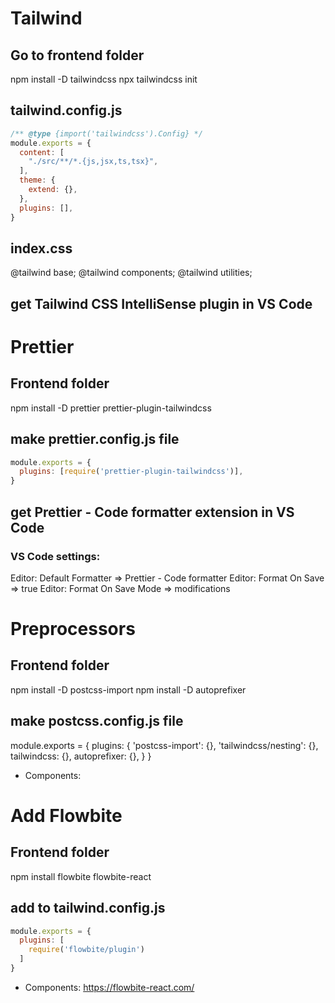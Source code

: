 # Tailwind
## Go to frontend folder
npm install -D tailwindcss
npx tailwindcss init

## tailwind.config.js
```js
/** @type {import('tailwindcss').Config} */
module.exports = {
  content: [
    "./src/**/*.{js,jsx,ts,tsx}",
  ],
  theme: {
    extend: {},
  },
  plugins: [],
}
```
## index.css
@tailwind base;
@tailwind components;
@tailwind utilities;

## get Tailwind CSS IntelliSense plugin in VS Code

# Prettier
## Frontend folder
npm install -D prettier prettier-plugin-tailwindcss

## make prettier.config.js file
```js
module.exports = {
  plugins: [require('prettier-plugin-tailwindcss')],
}
```
## get Prettier - Code formatter extension in VS Code
### VS Code settings:
Editor: Default Formatter => Prettier - Code formatter
Editor: Format On Save => true
Editor: Format On Save Mode => modifications

# Preprocessors
## Frontend folder
npm install -D postcss-import
npm install -D autoprefixer

## make postcss.config.js file
module.exports = {
  plugins: {
    'postcss-import': {},
    'tailwindcss/nesting': {},
    tailwindcss: {},
    autoprefixer: {},
  }
}

* Components:

# Add Flowbite
## Frontend folder
npm install flowbite flowbite-react

## add to tailwind.config.js
```js
module.exports = {
  plugins: [
    require('flowbite/plugin')
  ]
}
```

* Components: https://flowbite-react.com/
